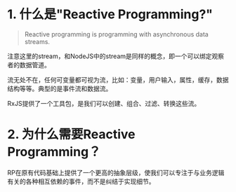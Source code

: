 # 1. 什么是"Reactive Programming?"

>Reactive programming is programming with asynchronous data streams.

注意这里的stream，和NodeJS中的stream是同样的概念，即一个可以绑定观察者的数据管道。

流无处不在，任何可变量都可视为流，比如：变量，用户输入，属性，缓存，数据结构等等。典型的是事件流和数据流。

RxJS提供了一个工具包，是我们可以创建、组合、过滤、转换这些流。

# 2. 为什么需要Reactive Programming？

RP在原有代码基础上提供了一个更高的抽象层级，使我们可以专注于与业务逻辑有关的各种相互依赖的事件，而不是纠结于实现细节。



